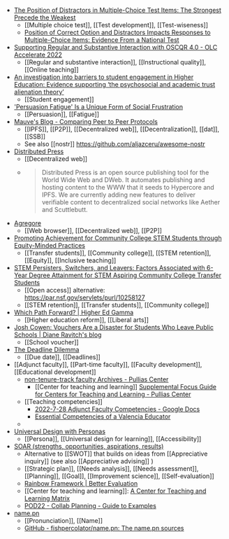 - [The Position of Distractors in Multiple-Choice Test Items: The Strongest Precede the Weakest](https://www.frontiersin.org/articles/10.3389/feduc.2021.731763/full)
	- [[Multiple choice test]], [[Test development]], [[Test-wiseness]]
	- [Position of Correct Option and Distractors Impacts Responses to Multiple-Choice Items: Evidence From a National Test](https://journals.sagepub.com/doi/abs/10.1177/00131644221132335)
- [Supporting Regular and Substantive Interaction with OSCQR 4.0 - OLC Accelerate 2022](https://onlinelearningconsortium.org/olc-accelerate-2022-session-page/?session=11199&kwds=)
	- [[Regular and substantive interaction]], [[Instructional quality]], [[Online teaching]]
- [An investigation into barriers to student engagement in Higher Education: Evidence supporting ‘the psychosocial and academic trust alienation theory’](https://www.syncsci.com/journal/AERE/article/view/AERE.2021.02.002)
	- [[Student engagement]]
- ['Persuasion Fatigue' Is a Unique Form of Social Frustration](https://www.scientificamerican.com/article/persuasion-fatigue-is-a-unique-form-of-social-frustration/)
	- [[Persuasion]], [[Fatigue]]
- [Mauve's Blog - Comparing Peer to Peer Protocols](https://blog.mauve.moe/posts/protocol-comparisons)
	- [[IPFS]], [[P2P]], [[Decentralized web]], [[Decentralization]], [[dat]], [[SSB]]
	- See also [[nostr]] https://github.com/aljazceru/awesome-nostr
- [Distributed Press](https://distributed.press/)
	- [[Decentralized web]]
	- >Distributed Press is an open source publishing tool for the World Wide Web and DWeb. It automates publishing and hosting content to the WWW that it seeds to Hypercore and IPFS. We are currently adding new features to deliver verifiable content to decentralized social networks like Aether and Scuttlebutt.
- [Agregore](https://agregore.mauve.moe/)
	- [[Web browser]], [[Decentralized web]], [[P2P]]
- [Promoting Achievement for Community College STEM Students through Equity-Minded Practices](https://www.ncbi.nlm.nih.gov/pmc/articles/PMC9508930/)
	- [[Transfer students]], [[Community college]], [[STEM retention]], [[Equity]], [[Inclusive teaching]]
- [STEM Persisters, Switchers, and Leavers: Factors Associated with 6-Year Degree Attainment for STEM Aspiring Community College Transfer Students](https://www.tandfonline.com/doi/abs/10.1080/10668926.2021.1906784?journalCode=ucjc20#.Y3OWI-taxsg.twitter)
	- [[Open access]] alternative: https://par.nsf.gov/servlets/purl/10258127
	- [[STEM retention]], [[Transfer students]], [[Community college]]
- [Which Path Forward? | Higher Ed Gamma](https://www.insidehighered.com/blogs/higher-ed-gamma/which-path-forward)
	- [[Higher education reform]], [[Liberal arts]]
- [Josh Cowen: Vouchers Are a Disaster for Students Who Leave Public Schools | Diane Ravitch's blog](https://dianeravitch.net/2022/11/15/josh-cowen-vouchers-are-a-disaster-for-students/)
	- [[School voucher]]
- [The Deadline Dilemma](https://www.chronicle.com/article/the-deadline-dilemma)
	- [[Due date]], [[Deadlines]]
- [[Adjunct faculty]], [[Part-time faculty]], [[Faculty development]], [[Educational development]]
	- [non-tenure-track faculty Archives - Pullias Center](https://pullias.usc.edu/blog/tag/non-tenure-track-faculty/)
		- [[Center for teaching and learning]] [Supplemental Focus Guide for Centers for Teaching and Learning - Pullias Center](https://pullias.usc.edu/download/non-tenure-track-faculty-on-our-campus-supplemental-focus-guide-for-centers-for-teaching-and-learning/)
	- [[Teaching competencies]]
		- [2022-7-28 Adjunct Faculty Competencies - Google Docs](https://docs.google.com/document/d/19d89gW1ReobmKMRzqCod7TvUEXakwfqe6FQeDbkcw2M/edit)
		- [Essential Competencies of a Valencia Educator](https://valenciacollege.edu/faculty/development/teaching-learning-academy/candidate/tla-competencies-lcf.php)
	-
- [Universal Design with Personas](https://sites.psu.edu/personas/)
	- [[Persona]], [[Universal design for learning]], [[Accessibility]]
- [SOAR (strengths, opportunities, aspirations, results)](https://extension.colostate.edu/docs/staffres/program/Introduction-to-SOAR.pdf)
	- Alternative to [[SWOT]] that builds on ideas from [[Appreciative inquiry]] (see also [[Appreciative advising]] )
	- [[Strategic plan]], [[Needs analysis]], [[Needs assessment]], [[Planning]], [[Goal]], [[Improvement science]], [[Self-evaluation]]
	- [Rainbow Framework | Better Evaluation](https://www.betterevaluation.org/en/rainbow_framework)
	- [[Center for teaching and learning]]: [A Center for Teaching and Learning Matrix](https://podnetwork.org/resources/center-for-teaching-and-learning-matrix/)
	- [POD22 - Collab Planning - Guide to Examples](https://docs.google.com/document/d/1AuQ2zEbj1xL83xy-URc6M8NUsAkohY7TgPn7QePxcbs/edit)
- [name.pn](https://name.pn/)
	- [[Pronunciation]], [[Name]]
	- [GitHub - fishpercolator/name.pn: The name.pn sources](https://github.com/fishpercolator/name.pn)